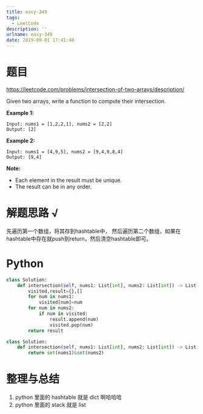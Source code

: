 ```yaml
---
title: easy-349
tags:
  - LeetCode
description: ''
urlname: easy-349
date: 2019-09-01 17:41:48
---
```


# 题目

https://leetcode.com/problems/intersection-of-two-arrays/description/

Given two arrays, write a function to compute their intersection.

**Example 1:**

```
Input: nums1 = [1,2,2,1], nums2 = [2,2]
Output: [2]
```

**Example 2:**

```
Input: nums1 = [4,9,5], nums2 = [9,4,9,8,4]
Output: [9,4]
```

**Note:**

- Each element in the result must be unique.
- The result can be in any order.

# 解题思路 √

先遍历第一个数组，将其存到hashtable中， 然后遍历第二个数组，如果在hashtable中存在就push到return，然后清空hashtable即可。

# Python

```python
class Solution:
    def intersection(self, nums1: List[int], nums2: List[int]) -> List[int]:
        visited,result={},[]
        for num in nums1:
            visited[num]=num
        for num in nums2:
            if num in visited:
                result.append(num)
                visited.pop(num)
        return result
```

```python
class Solution:
    def intersection(self, nums1: List[int], nums2: List[int]) -> List[int]:        
        return set(nums1)&set(nums2)
```



# 整理与总结

1. python 里面的 hashtable 就是 dict 啊哈哈哈
2. python 里面的 stack 就是 list

